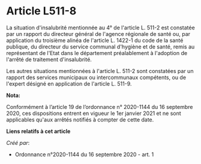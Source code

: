 # Article L511-8

La situation d'insalubrité mentionnée au 4° de l'article L. 511-2 est constatée par un rapport du directeur général de
l'agence régionale de santé ou, par application du troisième alinéa de l'article L. 1422-1 du code de la santé publique, du
directeur du service communal d'hygiène et de santé, remis au représentant de l'Etat dans le département préalablement à
l'adoption de l'arrêté de traitement d'insalubrité.

Les autres situations mentionnées à l'article L. 511-2 sont constatées par un rapport des services municipaux ou
intercommunaux compétents, ou de l'expert désigné en application de l'article L. 511-9.

**Nota:**

Conformément à l’article 19 de l’ordonnance n° 2020-1144 du 16 septembre 2020, ces dispositions entrent en vigueur le 1er
janvier 2021 et ne sont applicables qu'aux arrêtés notifiés à compter de cette date.

**Liens relatifs à cet article**

_Créé par_:

  - Ordonnance n°2020-1144 du 16 septembre 2020 - art. 1
